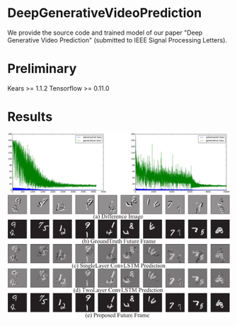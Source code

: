 # DeepGenerativeVideoPrediction

We provide the source code and trained model of our paper "Deep Generative Video Prediction" (submitted to IEEE Signal Processing Letters).

# Preliminary
Kears >= 1.1.2
Tensorflow >= 0.11.0

# Results
![Alt text](https://github.com/Tsingzao/DeepGenerativeVideoPrediction/blob/master/Results/loss.jpg)
![Alt text](https://github.com/Tsingzao/DeepGenerativeVideoPrediction/blob/master/Results/mnist.jpg)

